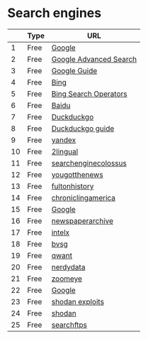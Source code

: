 # Search engines
|     | Type   | URL |
| --- | --- | --- |
| 1 | Free |  [Google](https://www.google.com/) |
| 2 | Free |  [Google Advanced Search ](https://www.google.com/advanced_search) |
| 3 | Free |  [Google Guide](https://www.googleguide.com/print/adv_op_ref.pdf) |
| 4 | Free |  [Bing](https://www.bing.com/) |
| 5 | Free |  [Bing Search Operators](https://support.microsoft.com/en-us/topic/advanced-search-keywords-ea595928-5d63-4a0b-9c6b-0b769865e78a) |
| 6 | Free |  [Baidu](https://www.baidu.com/) |
| 7 | Free |  [Duckduckgo](https://duckduckgo.com/) |
| 8 | Free |  [Duckduckgo guide](https://help.duckduckgo.com/duckduckgo-help-pages/results/syntax/) |
| 9 | Free |  [yandex](https://yandex.com/) |
| 10 | Free |  [2lingual](https://www.2lingual.com/) |
| 11 | Free |  [searchenginecolossus](https://www.searchenginecolossus.com/) |
| 12 | Free |  [yougotthenews](https://yougotthenews.com/) |
| 13 | Free |  [fultonhistory](https://fultonhistory.com/Fulton.html) |
| 14 | Free |  [chroniclingamerica](https://chroniclingamerica.loc.gov/) |
| 15 | Free |  [Google](https://news.google.com/newspapers?hl=en) |
| 16 | Free |  [newspaperarchive](https://newspaperarchive.com/) |
| 17 | Free |  [intelx](https://intelx.io/tools?tab=general) |
| 18 | Free |  [bvsg](http://bvsg.org/) |
| 19 | Free |  [qwant](https://www.qwant.com/) |
| 20 | Free |  [nerdydata](https://www.nerdydata.com/) |
| 21 | Free |  [zoomeye](https://www.zoomeye.org/) |
| 22 | Free |  [Google](https://cse.google.com/cse/all) |
| 23 | Free |  [shodan exploits](https://exploits.shodan.io/welcome) |
| 24 | Free |  [shodan](https://www.shodan.io/) |
| 25 | Free |  [searchftps](https://www.searchftps.net/) |
